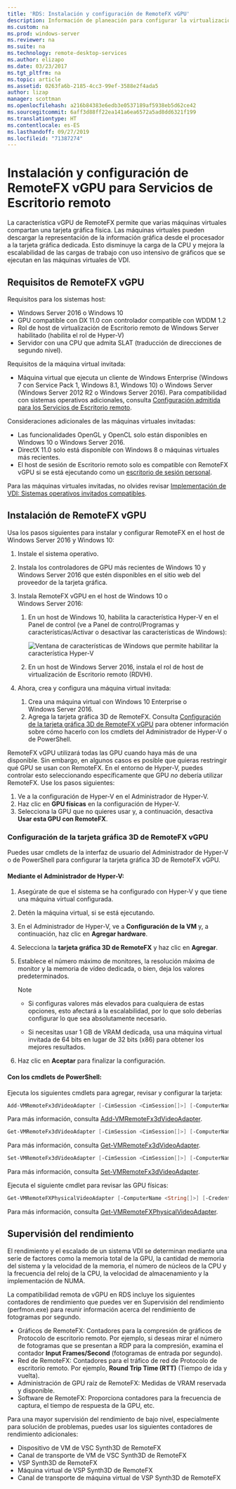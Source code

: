 ```yaml
---
title: 'RDS: Instalación y configuración de RemoteFX vGPU'
description: Información de planeación para configurar la virtualización de gráficos de RemoteFX vGPU.
ms.custom: na
ms.prod: windows-server
ms.reviewer: na
ms.suite: na
ms.technology: remote-desktop-services
ms.author: elizapo
ms.date: 03/23/2017
ms.tgt_pltfrm: na
ms.topic: article
ms.assetid: 0263fa6b-2185-4cc3-99ef-3588e2f4ada5
author: lizap
manager: scottman
ms.openlocfilehash: a216b84383e6edb3e0537189af5938eb5d62ce42
ms.sourcegitcommit: 6aff3d88ff22ea141a6ea6572a5ad8dd6321f199
ms.translationtype: HT
ms.contentlocale: es-ES
ms.lasthandoff: 09/27/2019
ms.locfileid: "71387274"
---
```

# <a name="set-up-and-configure-remotefx-vgpu-for-remote-desktop-services"></a>Instalación y configuración de RemoteFX vGPU para Servicios de Escritorio remoto


La característica vGPU de RemoteFX permite que varias máquinas virtuales compartan una tarjeta gráfica física. Las máquinas virtuales pueden descargar la representación de la información gráfica desde el procesador a la tarjeta gráfica dedicada. Esto disminuye la carga de la CPU y mejora la escalabilidad de las cargas de trabajo con uso intensivo de gráficos que se ejecutan en las máquinas virtuales de VDI. 

## <a name="remotefx-vgpu-requirements"></a>Requisitos de RemoteFX vGPU

Requisitos para los sistemas host: 

- Windows Server 2016 o Windows 10
- GPU compatible con DX 11.0 con controlador compatible con WDDM 1.2 
- Rol de host de virtualización de Escritorio remoto de Windows Server habilitado (habilita el rol de Hyper-V) 
- Servidor con una CPU que admita SLAT (traducción de direcciones de segundo nivel). 

Requisitos de la máquina virtual invitada:

- Máquina virtual que ejecuta un cliente de Windows Enterprise (Windows 7 con Service Pack 1, Windows 8.1, Windows 10) o Windows Server (Windows Server 2012 R2 o Windows Server 2016). Para compatibilidad con sistemas operativos adicionales, consulta [Configuración admitida para los Servicios de Escritorio remoto](rds-supported-config.md).

Consideraciones adicionales de las máquinas virtuales invitadas:

- Las funcionalidades OpenGL y OpenCL solo están disponibles en Windows 10 o Windows Server 2016.  
- DirectX 11.0 solo está disponible con Windows 8 o máquinas virtuales más recientes. 
- El host de sesión de Escritorio remoto solo es compatible con RemoteFX vGPU si se está ejecutando como un [escritorio de sesión personal](rds-personal-session-desktops.md).

Para las máquinas virtuales invitadas, no olvides revisar [Implementación de VDI: Sistemas operativos invitados compatibles](rds-supported-config.md#vdi-deployment--supported-guest-oss).

## <a name="install-remotefx-vgpu"></a>Instalación de RemoteFX vGPU

Usa los pasos siguientes para instalar y configurar RemoteFX en el host de Windows Server 2016 y Windows 10:

1. Instale el sistema operativo.
2. Instala los controladores de GPU más recientes de Windows 10 y Windows Server 2016 que estén disponibles en el sitio web del proveedor de la tarjeta gráfica.
3. Instala RemoteFX vGPU en el host de Windows 10 o Windows Server 2016:
   1. En un host de Windows 10, habilita la característica Hyper-V en el Panel de control (ve a Panel de control/Programas y características/Activar o desactivar las características de Windows):

      ![Ventana de características de Windows que permite habilitar la característica Hyper-V](media/rds-hyperv-settings.png)

   2. En un host de Windows Server 2016, instala el rol de host de virtualización de Escritorio remoto (RDVH).
   

4. Ahora, crea y configura una máquina virtual invitada:
   1. Crea una máquina virtual con Windows 10 Enterprise o Windows Server 2016.
   2. Agrega la tarjeta gráfica 3D de RemoteFX. Consulta [Configuración de la tarjeta gráfica 3D de RemoteFX vGPU](#configure-the-remotefx-vgpu-3d-adapter) para obtener información sobre cómo hacerlo con los cmdlets del Administrador de Hyper-V o de PowerShell. 

RemoteFX vGPU utilizará todas las GPU cuando haya más de una disponible. Sin embargo, en algunos casos es posible que quieras restringir qué GPU se usan con RemoteFX. En el entorno de Hyper-V, puedes controlar esto seleccionando específicamente que GPU *no* debería utilizar RemoteFX. Use los pasos siguientes: 

   1. Ve a la configuración de Hyper-V en el Administrador de Hyper-V.
   2. Haz clic en **GPU físicas** en la configuración de Hyper-V.
   3. Selecciona la GPU que no quieres usar y, a continuación, desactiva **Usar esta GPU con RemoteFX**.


### <a name="configure-the-remotefx-vgpu-3d-adapter"></a>Configuración de la tarjeta gráfica 3D de RemoteFX vGPU
Puedes usar cmdlets de la interfaz de usuario del Administrador de Hyper-V o de PowerShell para configurar la tarjeta gráfica 3D de RemoteFX vGPU. 

#### <a name="through-hyper-v-manager"></a>Mediante el Administrador de Hyper-V:

1. Asegúrate de que el sistema se ha configurado con Hyper-V y que tiene una máquina virtual configurada.  
2. Detén la máquina virtual, si se está ejecutando. 
3. En el Administrador de Hyper-V, ve a **Configuración de la VM** y, a continuación, haz clic en **Agregar hardware**.
4. Selecciona la **tarjeta gráfica 3D de RemoteFX** y haz clic en **Agregar**. 
5. Establece el número máximo de monitores, la resolución máxima de monitor y la memoria de vídeo dedicada, o bien, deja los valores predeterminados.

   > [!NOTE]
   > - Si configuras valores más elevados para cualquiera de estas opciones, esto afectará a la escalabilidad, por lo que solo deberías configurar lo que sea absolutamente necesario.
   >
   > - Si necesitas usar 1 GB de VRAM dedicada, usa una máquina virtual invitada de 64 bits en lugar de 32 bits (x86) para obtener los mejores resultados.
6. Haz clic en **Aceptar** para finalizar la configuración.

#### <a name="with-powershell-cmdlets"></a>Con los cmdlets de PowerShell:

Ejecuta los siguientes cmdlets para agregar, revisar y configurar la tarjeta: 

```powershell
Add-VMRemoteFx3dVideoAdapter [-CimSession <CimSession[]>] [-ComputerName <String[]>] [-Credential <PSCredential[]>] [-VMName] <String[]> [-Passthru] [-WhatIf] [-Confirm] [<CommonParameters>]
```

Para más información, consulta [Add-VMRemoteFx3dVideoAdapter](https://technet.microsoft.com/itpro/powershell/windows/hyper-v/add-vmremotefx3dvideoadapter).

```powershell
Get-VMRemoteFx3dVideoAdapter [-CimSession <CimSession[]>] [-ComputerName <String[]>]  [-Credential <PSCredential[]>] [-VMName] <String[]> [<CommonParameters>]
```

Para más información, consulta [Get-VMRemoteFx3dVideoAdapter](https://technet.microsoft.com/itpro/powershell/windows/hyper-v/get-vmremotefx3dvideoadapter).

```powershell
Set-VMRemoteFx3dVideoAdapter [-CimSession <CimSession[]>] [-ComputerName <String[]>] [-Credential <PSCredential[]>] [-VMName] <String[]> [[-MonitorCount] <Byte>] [[-MaximumResolution] <String>] [[-VRAMSizeBytes] <UInt64>] [-Passthru] [-WhatIf] [-Confirm] [<CommonParameters>]
```

Para más información, consulta [Set-VMRemoteFx3dVideoAdapter](https://technet.microsoft.com/itpro/powershell/windows/hyper-v/set-vmremotefx3dvideoadapter).

Ejecuta el siguiente cmdlet para revisar las GPU físicas:

```powershell
Get-VMRemoteFXPhysicalVideoAdapter [-ComputerName <String[]>] [-Credential <PSCredential[]>] [[-Name] <String[]>] [<CommonParameters>]  
```

Para más información, consulta [Get-VMRemoteFXPhysicalVideoAdapter](https://technet.microsoft.com/itpro/powershell/windows/hyper-v/get-vmremotefxphysicalvideoadapter).

## <a name="monitor-performance"></a>Supervisión del rendimiento

El rendimiento y el escalado de un sistema VDI se determinan mediante una serie de factores como la memoria total de la GPU, la cantidad de memoria del sistema y la velocidad de la memoria, el número de núcleos de la CPU y la frecuencia del reloj de la CPU, la velocidad de almacenamiento y la implementación de NUMA.

La compatibilidad remota de vGPU en RDS incluye los siguientes contadores de rendimiento que puedes ver en Supervisión del rendimiento (perfmon.exe) para reunir información acerca del rendimiento de fotogramas por segundo.

- Gráficos de RemoteFX: Contadores para la compresión de gráficos de Protocolo de escritorio remoto. Por ejemplo, si deseas mirar el número de fotogramas que se presentan a RDP para la compresión, examina el contador **Input Frames/Second** (fotogramas de entrada por segundo).
- Red de RemoteFX: Contadores para el tráfico de red de Protocolo de escritorio remoto. Por ejemplo, **Round Trip Time (RTT)** (Tiempo de ida y vuelta).
- Administración de GPU raíz de RemoteFX: Medidas de VRAM reservada y disponible.
- Software de RemoteFX: Proporciona contadores para la frecuencia de captura, el tiempo de respuesta de la GPU, etc.

Para una mayor supervisión del rendimiento de bajo nivel, especialmente para solución de problemas, puedes usar los siguientes contadores de rendimiento adicionales:

- Dispositivo de VM de VSC Synth3D de RemoteFX 
- Canal de transporte de VM de VSC Synth3D de RemoteFX 
- VSP Synth3D de RemoteFX 
- Máquina virtual de VSP Synth3D de RemoteFX 
- Canal de transporte de máquina virtual de VSP Synth3D de RemoteFX
